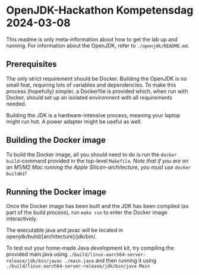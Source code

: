# OpenJDK-Hackathon Kompetensdag 2024-03-08

This readme is only meta-information about how to get the lab up and running. For information about the OpenJDK, refer to `./openjdk/README.md`.

## Prerequisites
The only strict requirement should be Docker. Building the OpenJDK is no small feat, requiring lots of variables and dependencies. To make this process (hopefully) simpler, a Dockerfile is provided which, when run with Docker, should set up an isolated environment with all requirements needed.

Building the JDK is a hardware-intensive process, meaning your laptop might run hot. A power adapter might be useful as well.

## Building the Docker image
To build the Docker image, all you should need to do is run the `docker build`-command provided in the top-level `Makefile`. *Note that if you are on an M1/M2 Mac running the Apple Silicon-architecture, you must use `docker buildm1`!*

## Running the Docker image
Once the Docker image has been built and the JDK has been compiled (as part of the build process), run `make run` to enter the Docker image interactively. 

The executable java and javac will be located in openjdk/build/[architecture]/jdk/bin/.

To test out your home-made Java development kit, try compiling the provided main.java using 
`./build/linux-aarch64-server-release/jdk/bin/javac ./main.java`
and then running it using
`./build/linux-aarch64-server-release/jdk/bin/java Main`
